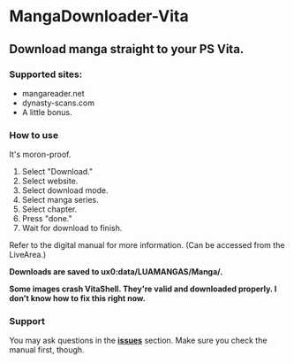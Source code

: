 # MangaDownloader-Vita
## Download manga straight to your PS Vita.

### Supported sites:
* mangareader.net
* dynasty-scans.com
* A little bonus.

### How to use
It's moron-proof.

1. Select "Download."
2. Select website.
3. Select download mode.
4. Select manga series.
5. Select chapter.
6. Press "done."
7. Wait for download to finish.

Refer to the digital manual for more information. (Can be accessed from the LiveArea.)

**Downloads are saved to ux0:data/LUAMANGAS/Manga/.**

**Some images crash VitaShell. They're valid and downloaded properly. I don't know how to fix this right now.**


### Support

You may ask questions in the [**issues**](https://github.com/MyLegGuy/MangaDownloader-Vita/issues) section.
Make sure you check the manual first, though.